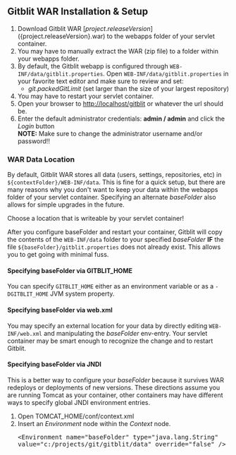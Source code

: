 ## Gitblit WAR Installation & Setup

1. Download Gitblit WAR [${project.releaseVersion}](%GCURL%gitblit-${project.releaseVersion}.war) to the webapps folder of your servlet container.  
2. You may have to manually extract the WAR (zip file) to a folder within your webapps folder.
3. By default, the Gitblit webapp is configured through `WEB-INF/data/gitblit.properties`.
Open `WEB-INF/data/gitblit.properties` in your favorite text editor and make sure to review and set:
    - *git.packedGitLimit* (set larger than the size of your largest repository)
4. You may have to restart your servlet container. 
5. Open your browser to <http://localhost/gitblit> or whatever the url should be.
6. Enter the default administrator credentials: **admin / admin** and click the *Login* button  
    **NOTE:** Make sure to change the administrator username and/or password!! 

### WAR Data Location
By default, Gitblit WAR stores all data (users, settings, repositories, etc) in `${contextFolder}/WEB-INF/data`.  This is fine for a quick setup, but there are many reasons why you don't want to keep your data within the webapps folder of your servlet container.  Specifying an alternate *baseFolder* also allows for simple upgrades in the future.

Choose a location that is writeable by your servlet container!

After you configure baseFolder and restart your container, Gitblit will copy the contents of the `WEB-INF/data` folder to your specified *baseFolder* **IF** the file `${baseFolder}/gitblit.properties` does not already exist.  This allows you to get going with minimal fuss.

#### Specifying baseFolder via GITBLIT_HOME

You can specify `GITBLIT_HOME` either as an environment variable or as a `-DGITBLIT_HOME` JVM system property.

#### Specifying baseFolder via web.xml

You may specify an external location for your data by directly editing `WEB-INF/web.xml` and manipulating the *baseFolder* env-entry.  Your servlet container may be smart enough to recognize the change and to restart Gitblit.

#### Specifying baseFolder via JNDI

This is a better way to configure your *baseFolder* because it survives WAR redeploys or deployments of new versions.  These directions assume you are running Tomcat as your container, other containers may have different ways to specify global JNDI environment entries.

1. Open TOMCAT_HOME/conf/context.xml
2. Insert an *Environment* node within the *Context* node.<pre>&lt;Environment name="baseFolder" type="java.lang.String" value="c:/projects/git/gitblit/data" override="false" /&gt;</pre>
